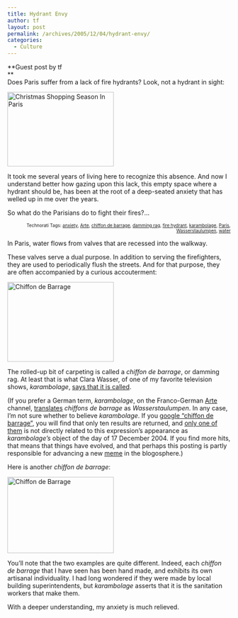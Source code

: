 ```yaml
---
title: Hydrant Envy
author: tf
layout: post
permalink: /archives/2005/12/04/hydrant-envy/
categories:
  - Culture
---
```

**Guest post by tf  
**  
Does Paris suffer from a lack of fire hydrants? Look, not a hydrant in sight:

<a href="http://www.flickr.com/photos/kerim/70093339/" onclick="_gaq.push(['_trackEvent', 'outbound-article', 'http://www.flickr.com/photos/kerim/70093339/', '']);"  title="Photo Sharing"><img src="http://static.flickr.com/18/70093339_38b99c6255_m.jpg" width="240" height="168" alt="Christmas Shopping Season In Paris" /></a>

It took me several years of living here to recognize this absence. And now I understand better how gazing upon this lack, this empty space where a hydrant should be, has been at the root of a deep-seated anxiety that has welled up in me over the years.

So what do the Parisians do to fight their fires?&#8230;

<!-- technorati tags start -->

<p style="text-align:right;font-size:10px;">
  Technorati Tags: <a href="http://www.technorati.com/tag/anxiety" onclick="_gaq.push(['_trackEvent', 'outbound-article', 'http://www.technorati.com/tag/anxiety', 'anxiety']);"  rel="tag">anxiety</a>, <a href="http://www.technorati.com/tag/Arte" onclick="_gaq.push(['_trackEvent', 'outbound-article', 'http://www.technorati.com/tag/Arte', 'Arte']);"  rel="tag">Arte</a>, <a href="http://www.technorati.com/tag/chiffon de barrage" onclick="_gaq.push(['_trackEvent', 'outbound-article', 'http://www.technorati.com/tag/chiffon de barrage', 'chiffon de barrage']);"  rel="tag">chiffon de barrage</a>, <a href="http://www.technorati.com/tag/damming rag" onclick="_gaq.push(['_trackEvent', 'outbound-article', 'http://www.technorati.com/tag/damming rag', 'damming rag']);"  rel="tag">damming rag</a>, <a href="http://www.technorati.com/tag/fire hydrant" onclick="_gaq.push(['_trackEvent', 'outbound-article', 'http://www.technorati.com/tag/fire hydrant', 'fire hydrant']);"  rel="tag">fire hydrant</a>, <a href="http://www.technorati.com/tag/karambolage" onclick="_gaq.push(['_trackEvent', 'outbound-article', 'http://www.technorati.com/tag/karambolage', 'karambolage']);"  rel="tag">karambolage</a>, <a href="http://www.technorati.com/tag/Paris" onclick="_gaq.push(['_trackEvent', 'outbound-article', 'http://www.technorati.com/tag/Paris', 'Paris']);"  rel="tag">Paris</a>, <a href="http://www.technorati.com/tag/Wasserstaulumpen" onclick="_gaq.push(['_trackEvent', 'outbound-article', 'http://www.technorati.com/tag/Wasserstaulumpen', 'Wasserstaulumpen']);"  rel="tag">Wasserstaulumpen</a>, <a href="http://www.technorati.com/tag/water" onclick="_gaq.push(['_trackEvent', 'outbound-article', 'http://www.technorati.com/tag/water', 'water']);"  rel="tag">water</a>


<!-- technorati tags end -->

  
<!--more-->

  
In Paris, water flows from valves that are recessed into the walkway.

These valves serve a dual purpose. In addition to serving the firefighters, they are used to periodically flush the streets. And for that purpose, they are often accompanied by a curious accouterment:

<a href="http://www.flickr.com/photos/kerim/70124794/" onclick="_gaq.push(['_trackEvent', 'outbound-article', 'http://www.flickr.com/photos/kerim/70124794/', '']);"  title="Photo Sharing"><img src="http://static.flickr.com/18/70124794_b100f6b5f0_m.jpg" width="240" height="180" alt="Chiffon de Barrage" /></a>

The rolled-up bit of carpeting is called a *chiffon de barrage*, or damming rag. At least that is what Clara Wasser, of one of my favorite television shows, *karambolage*, <a href="http://www.arte-tv.com/fr/search__results/675308.html" onclick="_gaq.push(['_trackEvent', 'outbound-article', 'http://www.arte-tv.com/fr/search__results/675308.html', 'says that it is called']);" >says that it is called</a>.

(If you prefer a German term, *karambolage*, on the Franco-German <a href="http://www.arte-tv.com/" onclick="_gaq.push(['_trackEvent', 'outbound-article', 'http://www.arte-tv.com/', 'Arte']);" >Arte</a> channel, <a href="http://www.arte-tv.com/de/search__results/675308.html" onclick="_gaq.push(['_trackEvent', 'outbound-article', 'http://www.arte-tv.com/de/search__results/675308.html', 'translates']);" >translates</a> *chiffons de barrage* as *Wasserstaulumpen*. In any case, I&#8217;m not sure whether to believe *karambolage*. If you <a href="http://www.google.fr/search?hl=fr&q=%22chiffon+de+barrage%22&btnG=Recherche+Google&meta=" onclick="_gaq.push(['_trackEvent', 'outbound-article', 'http://www.google.fr/search?hl=fr&q=%22chiffon+de+barrage%22&btnG=Recherche+Google&meta=', 'google &#8220;chiffon de barrage&#8221;']);" >google &#8220;chiffon de barrage&#8221;</a>, you will find that only ten results are returned, and <a href="http://www.digitalimage.org/cgi-bin/grmkr.cgi?art_nm=SEGAMI&wk_no=7" onclick="_gaq.push(['_trackEvent', 'outbound-article', 'http://www.digitalimage.org/cgi-bin/grmkr.cgi?art_nm=SEGAMI&wk_no=7', 'only one of them']);" >only one of them</a> is not directly related to this expression&#8217;s appearance as *karambolage&#8217;s* object of the day of 17 December 2004. If you find more hits, that means that things have evolved, and that perhaps this posting is partly responsible for advancing a new <a href="http://en.wikipedia.org/wiki/Meme" onclick="_gaq.push(['_trackEvent', 'outbound-article', 'http://en.wikipedia.org/wiki/Meme', 'meme']);" >meme</a> in the blogosphere.)

Here is another *chiffon de barrage*:

<a href="http://www.flickr.com/photos/kerim/70124649/" onclick="_gaq.push(['_trackEvent', 'outbound-article', 'http://www.flickr.com/photos/kerim/70124649/', '']);"  title="Photo Sharing"><img src="http://static.flickr.com/34/70124649_64ff568918_m.jpg" width="240" height="172" alt="Chiffon de Barrage" /></a>

You&#8217;ll note that the two examples are quite different. Indeed, each *chiffon de barrage* that I have seen has been hand made, and exhibits its own artisanal individuality. I had long wondered if they were made by local building superintendents, but *karambolage* asserts that it is the sanitation workers that make them.

With a deeper understanding, my anxiety is much relieved.

